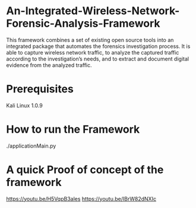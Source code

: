 # An-Integrated-Wireless-Network-Forensic-Analysis-Framework
This framework combines a set of existing open source tools into an integrated package that automates the forensics investigation process. It is able to capture wireless network traffic, to analyze the captured traffic according to the investigation’s needs, and to extract and document digital evidence from the analyzed traffic.

# Prerequisites 
Kali Linux 1.0.9 

# How to run the Framework
./applicationMain.py

# A quick Proof of concept of the framework
https://youtu.be/H5VqpB3ales
https://youtu.be/IBrW82dNXIc

